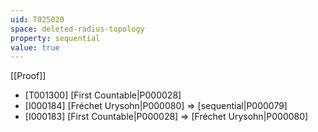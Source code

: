 ```yaml
---
uid: T025020
space: deleted-radius-topology
property: sequential
value: true
---
```

[[Proof]]

* [T001300] [First Countable|P000028]
* [I000184] [Fréchet Urysohn|P000080] => [sequential|P000079]
* [I000183] [First Countable|P000028] => [Fréchet Urysohn|P000080]

